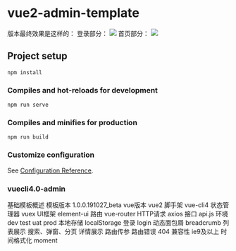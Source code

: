 # vue2-admin-template
版本最终效果是这样的：
登录部分：
<image src="./src/assets/images/admin-login.png"/>
首页部分：
<image src="./src/assets/images/admin001.png"/>
## Project setup
```
npm install
```

### Compiles and hot-reloads for development
```
npm run serve
```

### Compiles and minifies for production
```
npm run build
```

### Customize configuration
See [Configuration Reference](https://cli.vuejs.org/config/).

### vuecli4.0-admin
基础模板概述
模板版本	1.0.0.191027_beta
vue版本	vue2
脚手架	vue-cli4
状态管理器	vuex
UI框架	element-ui
路由	vue-router
HTTP请求	axios
接口	api.js
环境	dev test uat prod
本地存储	localStorage
登录	login
动态面包屑	breadcrumb
列表展示	搜索、弹窗、分页
详情展示	路由传参
路由错误	404
兼容性	ie9及以上
时间格式化	moment
